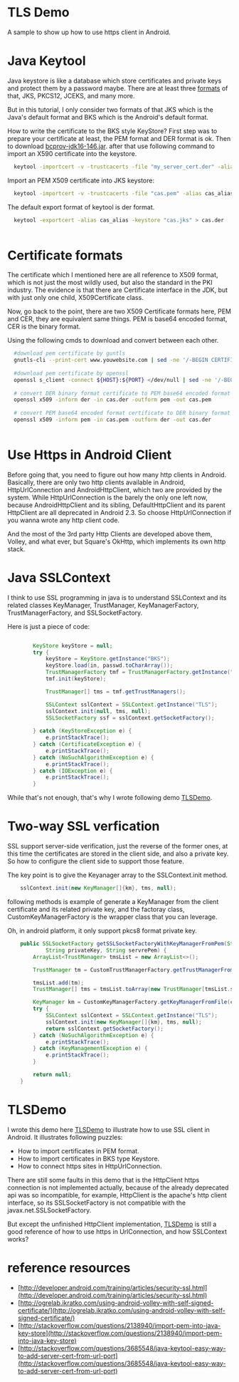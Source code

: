 # TLS Demo
A sample to show up how to use https client in Android.


# Java Keytool

Java keystore is like a database which store certificates
and private keys and protect them by a password maybe. There
are at least three [formats](http://docs.oracle.com/javase/6/docs/technotes/guides/security/StandardNames.html#KeyStore) of that, JKS, PKCS12, JCEKS, and
many more.

But in this tutorial, I only consider two formats of that
JKS which is the Java's default format and BKS which is the
Android's default format.

How to write the certificate to the BKS style KeyStore?
First step was to prepare your certificate at least, the PEM
format and DER format is ok. Then to download
[bcprov-jdk16-146.jar](http://www.bouncycastle.org/fr/download/bcprov-jdk16-146.jar). after that use following command to
import an X590 certificate into the keystore.

```sh
  keytool -importcert -v -trustcacerts -file "my_server_cert.der" -alias key_alias -keystore "my.bks" -provider org.bouncycastle.jce.provider.BouncyCastleProvider -providerpath "bcprov-jdk16-146.jar" -storetype BKS
```

Import an PEM X509 certificate into JKS keystore:

```sh
  keytool -importcert -v -trustcacerts -file "cas.pem" -alias cas_alias -keystore "cas.jks" -storetype JKS
```

The default export format of keytool is der format.

```sh
  keytool -exportcert -alias cas_alias -keystore "cas.jks" > cas.der
  
```

# Certificate formats

The certificate which I mentioned here are all reference to 
X509 format, which is not just the most wildly used, but also
the standard in the PKI industry. The evidence is that there
are Certificate interface in the JDK, but with just only one
child, X509Certificate class.

Now, go back to the point, there are two X509 Certificate formats here,
PEM and CER, they are equivalent same things. PEM is base64 encoded 
format, CER is the binary format.

Using the following cmds to download and convert between each other.

```sh
  #download pem certificate by guntls
  gnutls-cli --print-cert www.youwebsite.com | sed -ne '/-BEGIN CERTIFICATE-/,/-END CERTIFICATE-/p'
  
  #download pem certificate by openssl
  openssl s_client -connect ${HOST}:${PORT} </dev/null | sed -ne '/-BEGIN CERTIFICATE-/,/-END CERTIFICATE-/p'
  
  # convert DER binary format certificate to PEM base64 encoded format
  openssl x509 -inform der -in cas.der -outform pem -out cas.pem
  
  # convert PEM base64 encoded format certificate to DER binary format
  openssl x509 -inform pem -in cas.pem -outform der -out cas.der
  
```

# Use Https in Android Client

Before going that, you need to figure out how many http clients in Android.
Basically, there are only two http clients available in Android, HttpUrlConnection
and AndroidHttpClient, which two are provided by the system. While HttpUrlConnection
is the barely the only one left now, because AndroidHttpClient and its sibling, 
DefaultHttpClient and its parent HttpClient are all deprecated in Android 2.3. So
choose HttpUrlConnection if you wanna wrote any http client code.

And the most of the 3rd party Http Clients are developed above them, Volley, and what ever,
but Square's OkHttp, which implements its own http stack.

# Java SSLContext

I think to use SSL programming in java is to understand SSLContext and its 
related classes KeyManager, TrustManager, KeyManagerFactory, TrustManagerFactory,
and SSLSocketFactory.

Here is just a piece of code:

```java

        KeyStore keyStore = null;
        try {
            keyStore = KeyStore.getInstance("BKS");
            keyStore.load(in, passwd.toCharArray());
            TrustManagerFactory tmf = TrustManagerFactory.getInstance("X509");
            tmf.init(keyStore);

            TrustManager[] tms = tmf.getTrustManagers();

            SSLContext sslContext = SSLContext.getInstance("TLS");
            sslContext.init(null, tms, null);
            SSLSocketFactory ssf = sslContext.getSocketFactory();
            
        } catch (KeyStoreException e) {
            e.printStackTrace();
        } catch (CertificateException e) {
            e.printStackTrace();
        } catch (NoSuchAlgorithmException e) {
            e.printStackTrace();
        } catch (IOException e) {
            e.printStackTrace();
        }


```

While that's not enough, that's why I wrote following demo [TLSDemo](https://github.com/suzp1984/TLSDemo).

# Two-way SSL verfication

SSL support server-side verification, just the reverse of the former ones, at this time the
certificates are stored in the client side, and also a private key. So how to configure
the client side to support those feature.

The key point is to give the Keyanager array to the SSLContext.init method.

```java
    sslContext.init(new KeyManager[]{km}, tms, null);
```

following methods is example of generate a KeyManager from the client certificate and
its related private key, and the factoray class, CustomKeyManagerFactory is the
wrapper class that you can leverage.

Oh, in android platform, it only support pkcs8 format private key.

```java
    public SSLSocketFactory getSSLSocketFactoryWithKeyManagerFromPem(String clientPem,
            String privateKey, String servrePem) {
        ArrayList<TrustManager> tmsList = new ArrayList<>();

        TrustManager tm = CustomTrustManagerFactory.getTrustManagerFromPEM(servrePem);

        tmsList.add(tm);
        TrustManager[] tms = tmsList.toArray(new TrustManager[tmsList.size()]);

        KeyManager km = CustomKeyManagerFactory.getKeyManagerFromFile(clientPem, privateKey);
        try {
            SSLContext sslContext = SSLContext.getInstance("TLS");
            sslContext.init(new KeyManager[]{km}, tms, null);
            return sslContext.getSocketFactory();
        } catch (NoSuchAlgorithmException e) {
            e.printStackTrace();
        } catch (KeyManagementException e) {
            e.printStackTrace();
        }

        return null;
    }
```

# TLSDemo

I wrote this demo here [TLSDemo](https://github.com/suzp1984/TLSDemo) to illustrate how to use SSL client in Android.
It illustrates following puzzles:

- How to import certificates in PEM format.
- How to import certificates in BKS type Keystore.
- How to connect https sites in HttpUrlConnection.

There are still some faults in this demo that is the HttpClient https 
connection is not implemented actually, because of the already deprecated 
api was so incompatible, for example, HttpClient is the apache's http
client interface, so its SSLSocketFactory is not compatible with the
javax.net.SSLSocketFactory.

But except the unfinished HttpClient implementation, [TLSDemo](https://github.com/suzp1984/TLSDemo) is still a 
good reference of how to use https in UrlConnection, and how SSLContext 
works?


# reference resources
- [http://developer.android.com/training/articles/security-ssl.html](http://developer.android.com/training/articles/security-ssl.html)
- [http://ogrelab.ikratko.com/using-android-volley-with-self-signed-certificate/](http://ogrelab.ikratko.com/using-android-volley-with-self-signed-certificate/)
- [http://stackoverflow.com/questions/2138940/import-pem-into-java-key-store](http://stackoverflow.com/questions/2138940/import-pem-into-java-key-store)
- [http://stackoverflow.com/questions/3685548/java-keytool-easy-way-to-add-server-cert-from-url-port](http://stackoverflow.com/questions/3685548/java-keytool-easy-way-to-add-server-cert-from-url-port)

